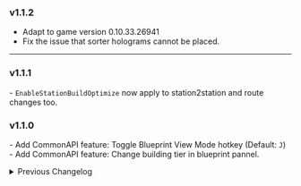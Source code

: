 ### v1.1.2
- Adapt to game version 0.10.33.26941
- Fix the issue that sorter holograms cannot be placed.  

----

### v1.1.1
\- `EnableStationBuildOptimize` now apply to station2station and route changes too.  

### v1.1.0
\- Add CommonAPI feature: Toggle Blueprint View Mode hotkey (Default: `J`)  
\- Add CommonAPI feature: Change building tier in blueprint pannel.  

<details>
<summary>Previous Changelog</summary>

### v1.0.11
\- Fix compatibility with GenesisBook for DSPCalculator shift-click enhance.  

### v1.0.10
\- Add DSPCalculator v0.5.11 enhance: Shift-clicking on building icon will copy that building with recipe settings to hand.  

### v1.0.9
\- Fix a bug that replace station doesn't clean up the localOrder/remoteOrder of other stations correctly.   

### v1.0.8
\- Add config option `EnableStationBuildOptimize` (Default: false)  

### v1.0.7
\- Add config option `GC when pause`.  
\- Update Cheat Enabler compat to v2.3.26  

### v1.0.6
\- Adapt to DSP v10.30.23292  
\- Set config `EnableHologram` default value to false.  

### v1.0.5
\- Use GetHashCode together with length to reduce false negative of clipboard content change detection  

### v1.0.4
\- Add config option `UI - ClipboardPaste`  
\- Update cursorText to show if the replacing station is too close to other stations  

### v1.0.3
\- Adapt to DSP 0.10.29.21904  

### v1.0.2
\- Disable replace station function for Orbital Collector.  
\- Add CheatEnabler v2.3.9 compat.  

### v1.0.1
\- Disable replace station function for Advanced Mining Machine.  

### v1.0.0
\- Initial release. (DSP-0.10.28.21308)  

</details>